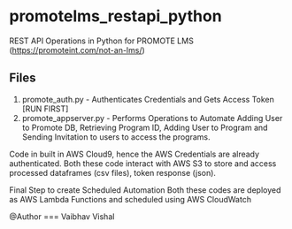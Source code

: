 # promotelms_restapi_python
REST API Operations in Python for PROMOTE LMS (https://promoteint.com/not-an-lms/)

Files
------
1. promote_auth.py - Authenticates Credentials and Gets Access Token [RUN FIRST]
2. promote_appserver.py - Performs Operations to Automate Adding User to Promote DB, Retrieving Program ID, Adding User to Program and Sending Invitation to users to access the programs. 

Code in built in AWS Cloud9, hence the AWS Credentials are already authenticated. 
Both these code interact with AWS S3 to store and access processed dataframes (csv files), token response (json).

Final Step to create Scheduled Automation
Both these codes are deployed as AWS Lambda Functions and scheduled using AWS CloudWatch

@Author === Vaibhav Vishal
